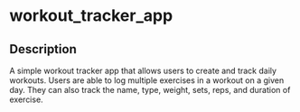 # workout_tracker_app

## Description
A simple workout tracker app that allows users to create and track daily workouts. Users are able to log multiple exercises in a workout on a given day. They can also track the name, type, weight, sets, reps, and duration of exercise.